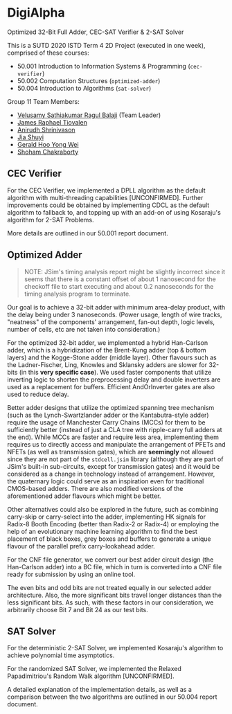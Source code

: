 # DigiAlpha
Optimized 32-Bit Full Adder, CEC-SAT Verifier &amp; 2-SAT Solver

This is a SUTD 2020 ISTD Term 4 2D Project (executed in one week), comprised of these courses:
- 50.001 Introduction to Information Systems & Programming (`cec-verifier`)
- 50.002 Computation Structures (`optimized-adder`)
- 50.004 Introduction to Algorithms (`sat-solver`)

Group 11 Team Members:
- [Velusamy Sathiakumar Ragul Balaji](https://github.com/ragulbalaji) (Team Leader)
- [James Raphael Tiovalen](https://github.com/jamestiotio)
- [Anirudh Shrinivason](https://github.com/Anirudh181001)
- [Jia Shuyi](https://github.com/shuyijia)
- [Gerald Hoo Yong Wei](https://github.com/geraldhyw)
- [Shoham Chakraborty](https://github.com/shohamc1)



## CEC Verifier

For the CEC Verifier, we implemented a DPLL algorithm as the default algorithm with multi-threading capabilities [UNCONFIRMED]. Further improvements could be obtained by implementing CDCL as the default algorithm to fallback to, and topping up with an add-on of using Kosaraju's algorithm for 2-SAT Problems.

More details are outlined in our 50.001 report document.



## Optimized Adder

>  NOTE: JSim's timing analysis report might be slightly incorrect since it seems that there is a constant offset of about 1 nanosecond for the checkoff file to start executing and about 0.2 nanoseconds for the timing analysis program to terminate.

Our goal is to achieve a 32-bit adder with minimum area-delay product, with the delay being under 3 nanoseconds. (Power usage, length of wire tracks, "neatness" of the components' arrangement, fan-out depth, logic levels, number of cells, etc are not taken into consideration.)

For the optimized 32-bit adder, we implemented a hybrid Han-Carlson adder, which is a hybridization of the Brent-Kung adder (top & bottom layers) and the Kogge-Stone adder (middle layer). Other flavours such as the Ladner-Fischer, Ling, Knowles and Sklansky adders are slower for 32-bits (in this **very specific case**). We used faster components that utilize inverting logic to shorten the preprocessing delay and double inverters are used as a replacement for buffers. Efficient AndOrInverter gates are also used to reduce delay.

Better adder designs that utilize the optimized spanning tree mechanism (such as the Lynch-Swartzlander adder or the Kantabutra-style adder) require the usage of Manchester Carry Chains (MCCs) for them to be sufficiently better (instead of just a CLA tree with ripple-carry full adders at the end). While MCCs are faster and require less area, implementing them requires us to directly access and manipulate the arrangement of PFETs and NFETs (as well as transmission gates), which are **seemingly** not allowed since they are not part of the `stdcell.jsim` library (although they are part of JSim's built-in sub-circuits, except for transmission gates) and it would be considered as a change in technology instead of arrangement. However, the quaternary logic could serve as an inspiration even for traditional CMOS-based adders. There are also modified versions of the aforementioned adder flavours which might be better.

Other alternatives could also be explored in the future, such as combining carry-skip or carry-select into the adder, implementing HK signals for Radix-8 Booth Encoding (better than Radix-2 or Radix-4) or employing the help of an evolutionary machine learning algorithm to find the best placement of black boxes, grey boxes and buffers to generate a unique flavour of the parallel prefix carry-lookahead adder.

For the CNF file generator, we convert our best adder circuit design (the Han-Carlson adder) into a BC file, which in turn is converted into a CNF file ready for submission by using an online tool.

The even bits and odd bits are not treated equally in our selected adder architecture. Also, the more significant bits travel longer distances than the less significant bits. As such, with these factors in our consideration, we arbitrarily choose Bit 7 and Bit 24 as our test bits.



## SAT Solver

For the deterministic 2-SAT Solver, we implemented Kosaraju's algorithm to achieve polynomial time asymptotics.

For the randomized SAT Solver, we implemented the Relaxed Papadimitriou's Random Walk algorithm [UNCONFIRMED].

A detailed explanation of the implementation details, as well as a comparison between the two algorithms are outlined in our 50.004 report document.